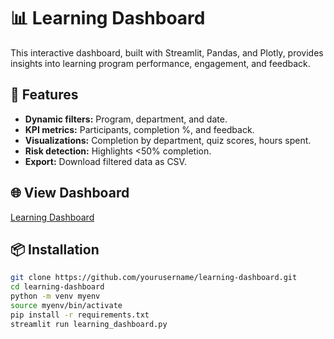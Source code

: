 # 📊 Learning Dashboard
This interactive dashboard, built with Streamlit, Pandas, and Plotly, provides insights into learning program performance, engagement, and feedback.

## 🚀 Features
- **Dynamic filters:** Program, department, and date.
- **KPI metrics:** Participants, completion %, and feedback.
- **Visualizations:** Completion by department, quiz scores, hours spent.
- **Risk detection:** Highlights <50% completion.
- **Export:** Download filtered data as CSV.

## 🌐 View Dashboard
[Learning Dashboard](http://localhost:8503/)

## 📦 Installation
```bash
git clone https://github.com/yourusername/learning-dashboard.git
cd learning-dashboard
python -m venv myenv
source myenv/bin/activate
pip install -r requirements.txt
streamlit run learning_dashboard.py
